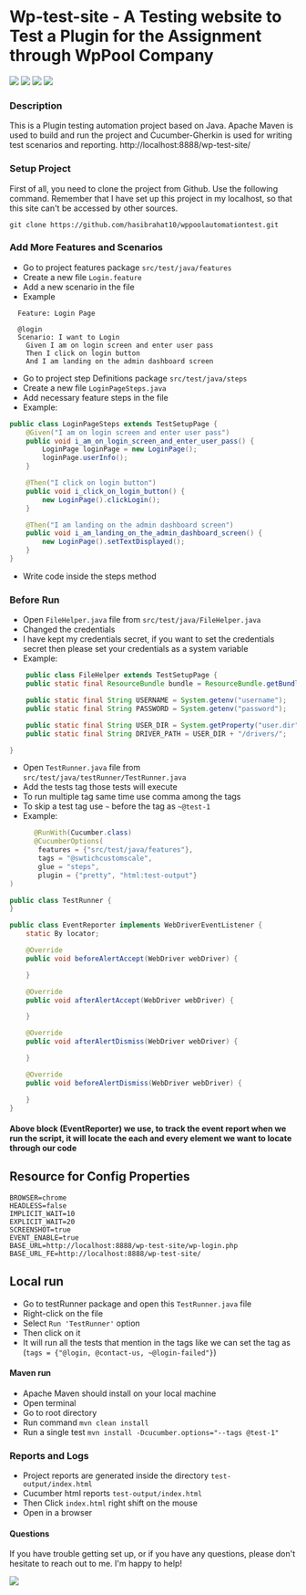 # Wp-test-site - A Testing website to Test a Plugin for the Assignment through WpPool Company

[![](https://img.shields.io/badge/Java-1.8.0-brightgreen)]() [![](https://img.shields.io/badge/Maven-11-brightgreen)]()  [![](https://img.shields.io/badge/Cucumber-Latest-brightgreen)]() [![](https://img.shields.io/badge/IntelliJ%20IDEA-2021.2-brightgreen)]()

### Description

This is a  Plugin testing automation project based on Java. Apache Maven is used to build and run the
project and Cucumber-Gherkin is used for writing test scenarios and reporting. http://localhost:8888/wp-test-site/

### Setup Project

First of all, you need to clone the project from Github. Use the following command. Remember that I have set up this project in my localhost, so that this site can't be accessed by other sources. 

```command line
git clone https://github.com/hasibrahat10/wppoolautomationtest.git 
```

### Add More Features and Scenarios

- Go to project features package `src/test/java/features`
- Create a new file `Login.feature`
- Add a new scenario in the file
- Example

```gherkin
  Feature: Login Page

  @login
  Scenario: I want to Login
    Given I am on login screen and enter user pass
    Then I click on login button
    And I am landing on the admin dashboard screen
```

- Go to project step Definitions package `src/test/java/steps`
- Create a new file `LoginPageSteps.java`
- Add necessary feature steps in the file
- Example:

```java
public class LoginPageSteps extends TestSetupPage {
    @Given("I am on login screen and enter user pass")
    public void i_am_on_login_screen_and_enter_user_pass() {
        LoginPage loginPage = new LoginPage();
        loginPage.userInfo();
    }

    @Then("I click on login button")
    public void i_click_on_login_button() {
        new LoginPage().clickLogin();
    }

    @Then("I am landing on the admin dashboard screen")
    public void i_am_landing_on_the_admin_dashboard_screen() {
        new LoginPage().setTextDisplayed();
    }
}
```

- Write code inside the steps method

### Before Run

- Open `FileHelper.java` file from `src/test/java/FileHelper.java`
- Changed the credentials
- I have kept my credentials secret, if you want to set the credentials secret then please set your credentials as a system variable
- Example:

```java
    public class FileHelper extends TestSetupPage {
    public static final ResourceBundle bundle = ResourceBundle.getBundle("config");

    public static final String USERNAME = System.getenv("username");
    public static final String PASSWORD = System.getenv("password");

    public static final String USER_DIR = System.getProperty("user.dir");
    public static final String DRIVER_PATH = USER_DIR + "/drivers/";

}
```

- Open `TestRunner.java` file from `src/test/java/testRunner/TestRunner.java`
- Add the tests tag those tests will execute
- To run multiple tag same time use comma among the tags
- To skip a test tag use `~` before the tag as `~@test-1`
- Example:

 ```java
       @RunWith(Cucumber.class)
       @CucumberOptions(
        features = {"src/test/java/features"},
        tags = "@swtichcustomscale",
        glue = "steps",
        plugin = {"pretty", "html:test-output"}
)

public class TestRunner {
}
```

```java
public class EventReporter implements WebDriverEventListener {
    static By locator;

    @Override
    public void beforeAlertAccept(WebDriver webDriver) {

    }

    @Override
    public void afterAlertAccept(WebDriver webDriver) {

    }

    @Override
    public void afterAlertDismiss(WebDriver webDriver) {

    }

    @Override
    public void beforeAlertDismiss(WebDriver webDriver) {

    }
}

```
#### Above block (EventReporter) we use, to track the event report when we run the script, it will locate the each and every element we want to locate through our code

## Resource for Config Properties
```
BROWSER=chrome
HEADLESS=false
IMPLICIT_WAIT=10
EXPLICIT_WAIT=20
SCREENSHOT=true
EVENT_ENABLE=true
BASE_URL=http://localhost:8888/wp-test-site/wp-login.php
BASE_URL_FE=http://localhost:8888/wp-test-site/
```
## Local run

- Go to testRunner package and open this `TestRunner.java` file
- Right-click on the file
- Select `Run 'TestRunner'` option
- Then click on it
- It will run all the tests that mention in the tags like we can set the tag as (`tags = {"@login, @contact-us, ~@login-failed"}`)

#### Maven run

- Apache Maven should install on your local machine
- Open terminal
- Go to root directory
- Run command `mvn clean install `
- Run a single test `mvn install -Dcucumber.options="--tags @test-1"`

### Reports and Logs

- Project reports are generated inside the directory `test-output/index.html`
- Cucumber html reports `test-output/index.html`
- Then Click `index.html` right shift on the mouse
- Open in a browser


#### Questions

If you have trouble getting set up, or if you have any questions, please don't hesitate to reach out to me. I'm happy to
help!

[![](https://img.shields.io/badge/Email--Address%3A-hasancse10%40gmail.com-blue)]()
